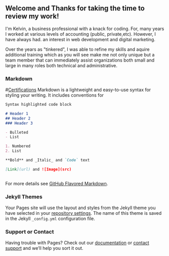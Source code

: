 ## Welcome and Thanks for taking the time to review my work!

I'm Kelvin, a business professional with a knack for coding. For, many years I worked at various levels of accounting (public, private,etc). However, I have always had. an interest in web development and digital marketing.

Over the years as "tinkered", I was able to refine my skills and aquire additional training which as you will see make me not only unique but a team member that can immediately assist organizations both small and large in many roles both technical and administrative.
 
### Markdown
#[Certifications](Certfications.md)
Markdown is a lightweight and easy-to-use syntax for styling your writing. It includes conventions for

```markdown
Syntax highlighted code block

# Header 1
## Header 2
### Header 3

- Bulleted
- List

1. Numbered
2. List

**Bold** and _Italic_ and `Code` text

[Link](url) and ![Image](src)



```

For more details see [GitHub Flavored Markdown](https://guides.github.com/features/mastering-markdown/).

### Jekyll Themes

Your Pages site will use the layout and styles from the Jekyll theme you have selected in your [repository settings](https://github.com/zimtech0/digital_marketing_examples/settings). The name of this theme is saved in the Jekyll `_config.yml` configuration file.

### Support or Contact

Having trouble with Pages? Check out our [documentation](https://help.github.com/categories/github-pages-basics/) or [contact support](https://github.com/contact) and we’ll help you sort it out.
